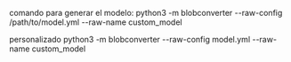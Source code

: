 comando para generar el modelo:
python3 -m blobconverter --raw-config /path/to/model.yml --raw-name custom_model

personalizado
python3 -m blobconverter --raw-config model.yml --raw-name custom_model

